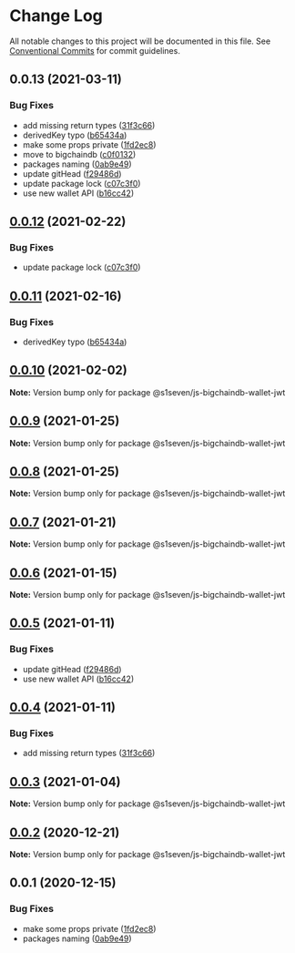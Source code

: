 # Change Log

All notable changes to this project will be documented in this file.
See [Conventional Commits](https://conventionalcommits.org) for commit guidelines.

## 0.0.13 (2021-03-11)


### Bug Fixes

* add missing return types ([31f3c66](https://github.com/bigchaindb/js-bigchaindb-wallet/commit/31f3c664133eb3e24d11d3e18076cf523317b012))
* derivedKey typo ([b65434a](https://github.com/bigchaindb/js-bigchaindb-wallet/commit/b65434a678008e21a922858611f75c46a5dda6c8))
* make some props private ([1fd2ec8](https://github.com/bigchaindb/js-bigchaindb-wallet/commit/1fd2ec80610b46f5bdf868fae6e4863b5cc0a62b))
* move to bigchaindb ([c0f0132](https://github.com/bigchaindb/js-bigchaindb-wallet/commit/c0f01326ab0213ea7055d335932860ea696b10b8))
* packages naming ([0ab9e49](https://github.com/bigchaindb/js-bigchaindb-wallet/commit/0ab9e49b31efb4cf67d81620a30095acdb21640e))
* update gitHead ([f29486d](https://github.com/bigchaindb/js-bigchaindb-wallet/commit/f29486d4d057758c40f696cab82d5f0adb775716))
* update package lock ([c07c3f0](https://github.com/bigchaindb/js-bigchaindb-wallet/commit/c07c3f03210af90c63b3e8050c7b5e726238e390))
* use new wallet API ([b16cc42](https://github.com/bigchaindb/js-bigchaindb-wallet/commit/b16cc42e43fe9130f2f5b06efd22cb660a155423))





## [0.0.12](https://github.com/s1seven/js-bigchaindb-wallet/compare/@s1seven/js-bigchaindb-wallet-jwt@0.0.11...@s1seven/js-bigchaindb-wallet-jwt@0.0.12) (2021-02-22)


### Bug Fixes

* update package lock ([c07c3f0](https://github.com/s1seven/js-bigchaindb-wallet/commit/c07c3f03210af90c63b3e8050c7b5e726238e390))





## [0.0.11](https://github.com/s1seven/js-bigchaindb-wallet/compare/@s1seven/js-bigchaindb-wallet-jwt@0.0.10...@s1seven/js-bigchaindb-wallet-jwt@0.0.11) (2021-02-16)


### Bug Fixes

* derivedKey typo ([b65434a](https://github.com/s1seven/js-bigchaindb-wallet/commit/b65434a678008e21a922858611f75c46a5dda6c8))





## [0.0.10](https://github.com/s1seven/js-bigchaindb-wallet/compare/@s1seven/js-bigchaindb-wallet-jwt@0.0.9...@s1seven/js-bigchaindb-wallet-jwt@0.0.10) (2021-02-02)

**Note:** Version bump only for package @s1seven/js-bigchaindb-wallet-jwt





## [0.0.9](https://github.com/s1seven/js-bigchaindb-wallet/compare/@s1seven/js-bigchaindb-wallet-jwt@0.0.8...@s1seven/js-bigchaindb-wallet-jwt@0.0.9) (2021-01-25)

**Note:** Version bump only for package @s1seven/js-bigchaindb-wallet-jwt





## [0.0.8](https://github.com/s1seven/js-bigchaindb-wallet/compare/@s1seven/js-bigchaindb-wallet-jwt@0.0.7...@s1seven/js-bigchaindb-wallet-jwt@0.0.8) (2021-01-25)

**Note:** Version bump only for package @s1seven/js-bigchaindb-wallet-jwt





## [0.0.7](https://github.com/s1seven/js-bigchaindb-wallet/compare/@s1seven/js-bigchaindb-wallet-jwt@0.0.6...@s1seven/js-bigchaindb-wallet-jwt@0.0.7) (2021-01-21)

**Note:** Version bump only for package @s1seven/js-bigchaindb-wallet-jwt





## [0.0.6](https://github.com/s1seven/js-bigchaindb-wallet/compare/@s1seven/js-bigchaindb-wallet-jwt@0.0.5...@s1seven/js-bigchaindb-wallet-jwt@0.0.6) (2021-01-15)

**Note:** Version bump only for package @s1seven/js-bigchaindb-wallet-jwt





## [0.0.5](https://github.com/s1seven/js-bigchaindb-wallet/compare/@s1seven/js-bigchaindb-wallet-jwt@0.0.4...@s1seven/js-bigchaindb-wallet-jwt@0.0.5) (2021-01-11)


### Bug Fixes

* update gitHead ([f29486d](https://github.com/s1seven/js-bigchaindb-wallet/commit/f29486d4d057758c40f696cab82d5f0adb775716))
* use new wallet API ([b16cc42](https://github.com/s1seven/js-bigchaindb-wallet/commit/b16cc42e43fe9130f2f5b06efd22cb660a155423))





## [0.0.4](https://github.com/s1seven/js-bigchaindb-wallet/compare/@s1seven/js-bigchaindb-wallet-jwt@0.0.3...@s1seven/js-bigchaindb-wallet-jwt@0.0.4) (2021-01-11)


### Bug Fixes

* add missing return types ([31f3c66](https://github.com/s1seven/js-bigchaindb-wallet/commit/31f3c664133eb3e24d11d3e18076cf523317b012))





## [0.0.3](https://github.com/s1seven/js-bigchaindb-wallet/compare/@s1seven/js-bigchaindb-wallet-jwt@0.0.2...@s1seven/js-bigchaindb-wallet-jwt@0.0.3) (2021-01-04)

**Note:** Version bump only for package @s1seven/js-bigchaindb-wallet-jwt





## [0.0.2](https://github.com/s1seven/js-bigchaindb-wallet/compare/@s1seven/js-bigchaindb-wallet-jwt@0.0.1...@s1seven/js-bigchaindb-wallet-jwt@0.0.2) (2020-12-21)

**Note:** Version bump only for package @s1seven/js-bigchaindb-wallet-jwt





## 0.0.1 (2020-12-15)


### Bug Fixes

* make some props private ([1fd2ec8](https://github.com/s1seven/js-bigchaindb-wallet/commit/1fd2ec80610b46f5bdf868fae6e4863b5cc0a62b))
* packages naming ([0ab9e49](https://github.com/s1seven/js-bigchaindb-wallet/commit/0ab9e49b31efb4cf67d81620a30095acdb21640e))

